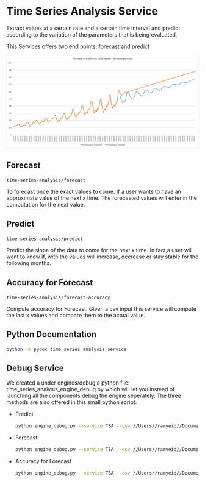 # Time Series Analysis Service

Extract values at a certain rate and a certain time interval and predict according to the variation of the parameters that is being evaluated.

This Services offers two end points; forecast and predict

![Forecast vs Predict](../../images/services/forecast_vs_prediction_air_Passengers_file.png)

## Forecast

```time-series-analysis/forecast```

To forecast once the exact values to come.
If a user wants to have an approximate value of the next x time. The forecasted values will enter in the computation for the next value.

## Predict

```time-series-analysis/predict```

Predict the slope of the data to come for the next x time. In fact,a user will want to know if, with the values will increase, decrease or stay stable for the following months.

## Accuracy for Forecast

```time-series-analysis/forecast-accuracy```

Compute accuracy for Forecast.
Given a csv input this service will compute the last x values and compare them to the actual value.

## Python Documentation

```bash
python -m pydoc time_series_analysis_service
```

## Debug Service

We created a under engines/debug a python file: time_series_analysis_engine_debug.py
which will let you instead of launching all the components debug the engine seperately.
The three methods are also offered in this small python script:

* Predict

    ```bash
    python engine_debug.py --service TSA --csv //Users//ramyeid//Documents//FYP//V1//mlsk//resources//data_example//AirPassengers.csv --dateColumnName Date --valueColumnName Passengers --dateFormat '%Y-%m' --numberOfValues 3 --action PREDICT [--output //Users//ramyeid//Documents//FYP//V1//mlsk//resources//data_example//AirPassengers_predict_output.csv]
    ```

* Forecast

    ```bash
    python engine_debug.py --service TSA --csv //Users//ramyeid//Documents//FYP//V1//mlsk//resources//data_example//AirPassengers.csv --dateColumnName Date --valueColumnName Passengers --dateFormat '%Y-%m' --numberOfValues 3 --action FORECAST [--output //Users//ramyeid//Documents//FYP//V1//mlsk//resources//data_example//AirPassengers_forecast_output.csv]
    ```

* Accuracy for Forecast

    ```bash
    python engine_debug.py --service TSA --csv //Users//ramyeid//Documents//FYP//V1//mlsk//resources//data_example//AirPassengers.csv --dateColumnName Date --valueColumnName Passengers --dateFormat '%Y-%m' --numberOfValues 3 --action FORECAST_ACCURACY
    ```
